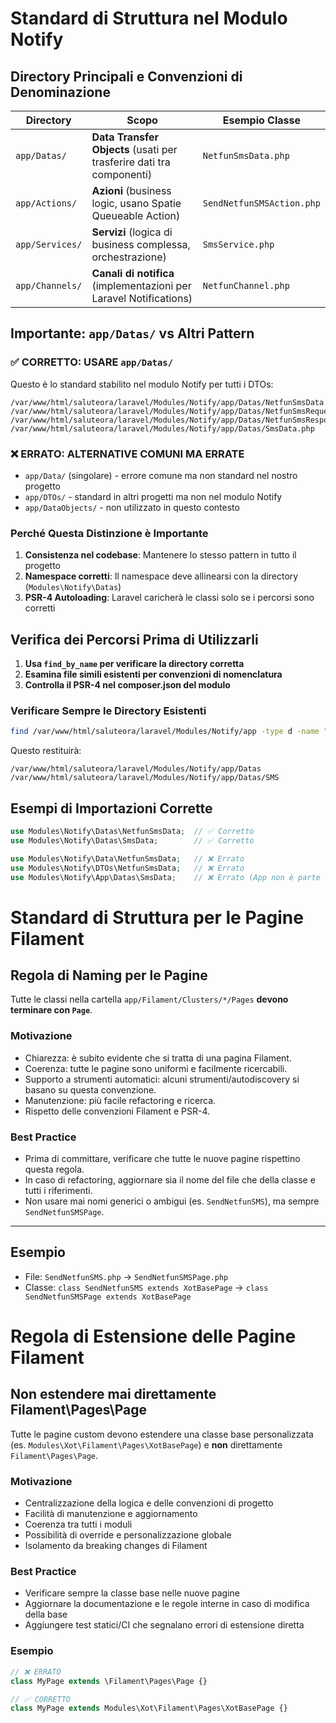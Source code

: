 # Standard di Struttura nel Modulo Notify

## Directory Principali e Convenzioni di Denominazione

| Directory | Scopo | Esempio Classe |
|-----------|-------|----------------|
| `app/Datas/` | **Data Transfer Objects** (usati per trasferire dati tra componenti) | `NetfunSmsData.php` |
| `app/Actions/` | **Azioni** (business logic, usano Spatie Queueable Action) | `SendNetfunSMSAction.php` |
| `app/Services/` | **Servizi** (logica di business complessa, orchestrazione) | `SmsService.php` |
| `app/Channels/` | **Canali di notifica** (implementazioni per Laravel Notifications) | `NetfunChannel.php` |

## Importante: `app/Datas/` vs Altri Pattern

### ✅ CORRETTO: USARE `app/Datas/`

Questo è lo standard stabilito nel modulo Notify per tutti i DTOs:

```
/var/www/html/saluteora/laravel/Modules/Notify/app/Datas/NetfunSmsData.php
/var/www/html/saluteora/laravel/Modules/Notify/app/Datas/NetfunSmsRequestData.php
/var/www/html/saluteora/laravel/Modules/Notify/app/Datas/NetfunSmsResponseData.php
/var/www/html/saluteora/laravel/Modules/Notify/app/Datas/SmsData.php
```

### ❌ ERRATO: ALTERNATIVE COMUNI MA ERRATE

- `app/Data/` (singolare) - errore comune ma non standard nel nostro progetto
- `app/DTOs/` - standard in altri progetti ma non nel modulo Notify
- `app/DataObjects/` - non utilizzato in questo contesto

### Perché Questa Distinzione è Importante

1. **Consistenza nel codebase**: Mantenere lo stesso pattern in tutto il progetto
2. **Namespace corretti**: Il namespace deve allinearsi con la directory (`Modules\Notify\Datas`)
3. **PSR-4 Autoloading**: Laravel caricherà le classi solo se i percorsi sono corretti

## Verifica dei Percorsi Prima di Utilizzarli

1. **Usa `find_by_name` per verificare la directory corretta** 
2. **Esamina file simili esistenti per convenzioni di nomenclatura**
3. **Controlla il PSR-4 nel composer.json del modulo** 

### Verificare Sempre le Directory Esistenti

```bash
find /var/www/html/saluteora/laravel/Modules/Notify/app -type d -name "Data*"
```

Questo restituirà:
```
/var/www/html/saluteora/laravel/Modules/Notify/app/Datas
/var/www/html/saluteora/laravel/Modules/Notify/app/Datas/SMS
```

## Esempi di Importazioni Corrette

```php
use Modules\Notify\Datas\NetfunSmsData;  // ✅ Corretto
use Modules\Notify\Datas\SmsData;        // ✅ Corretto

use Modules\Notify\Data\NetfunSmsData;   // ❌ Errato
use Modules\Notify\DTOs\NetfunSmsData;   // ❌ Errato
use Modules\Notify\App\Datas\SmsData;    // ❌ Errato (App non è parte del namespace)
```

# Standard di Struttura per le Pagine Filament

## Regola di Naming per le Pagine

Tutte le classi nella cartella `app/Filament/Clusters/*/Pages` **devono terminare con `Page`**.

### Motivazione
- Chiarezza: è subito evidente che si tratta di una pagina Filament.
- Coerenza: tutte le pagine sono uniformi e facilmente ricercabili.
- Supporto a strumenti automatici: alcuni strumenti/autodiscovery si basano su questa convenzione.
- Manutenzione: più facile refactoring e ricerca.
- Rispetto delle convenzioni Filament e PSR-4.

### Best Practice
- Prima di committare, verificare che tutte le nuove pagine rispettino questa regola.
- In caso di refactoring, aggiornare sia il nome del file che della classe e tutti i riferimenti.
- Non usare mai nomi generici o ambigui (es. `SendNetfunSMS`), ma sempre `SendNetfunSMSPage`.

---

## Esempio

- File: `SendNetfunSMS.php` → `SendNetfunSMSPage.php`
- Classe: `class SendNetfunSMS extends XotBasePage` → `class SendNetfunSMSPage extends XotBasePage`

# Regola di Estensione delle Pagine Filament

## Non estendere mai direttamente Filament\Pages\Page

Tutte le pagine custom devono estendere una classe base personalizzata (es. `Modules\Xot\Filament\Pages\XotBasePage`) e **non** direttamente `Filament\Pages\Page`.

### Motivazione
- Centralizzazione della logica e delle convenzioni di progetto
- Facilità di manutenzione e aggiornamento
- Coerenza tra tutti i moduli
- Possibilità di override e personalizzazione globale
- Isolamento da breaking changes di Filament

### Best Practice
- Verificare sempre la classe base nelle nuove pagine
- Aggiornare la documentazione e le regole interne in caso di modifica della base
- Aggiungere test statici/CI che segnalano errori di estensione diretta

### Esempio

```php
// ❌ ERRATO
class MyPage extends \Filament\Pages\Page {}

// ✅ CORRETTO
class MyPage extends Modules\Xot\Filament\Pages\XotBasePage {}
```
